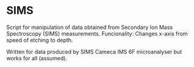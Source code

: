 # SIMS
Script for manipulation of data obtained from Secondary Ion Mass Spectroscopy (SIMS) measurements.
Funcionality: Changes x-axis from speed of etching to depth.

Written for data produced by SIMS Cameca IMS 6F microanalyser but works for all (assumed).
